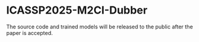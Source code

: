# ICASSP2025-M2CI-Dubber

The source code and trained models will be released to the public after the paper is accepted.
